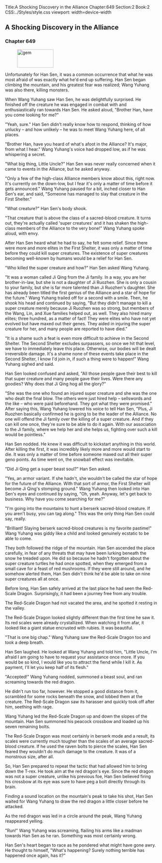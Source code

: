 Title:A Shocking Discovery in the Alliance 
Chapter:649 
Section:2 
Book:2 
CSS:../Styles/style.css 
viewport: width=device-width
  
## A Shocking Discovery in the Alliance
### Chapter 649 
<figure>
	<img src="../Images/gem.gif" alt="gem" id="gem" width="120" height="60" />
</figure>
  

  
  Unfortunately for Han Sen, it was a common occurrence that what he was most afraid of was exactly what he'd end up suffering. Han Sen began climbing the mountain, and his greatest fear was realized; Wang Yuhang was also there, killing monsters.

When Wang Yuhang saw Han Sen, he was delightfully surprised. He finished off the creature he was engaged in combat with and enthusiastically ran towards Han Sen. He asked aloud, "Brother Han, have you come looking for me?"

"Yeah, sure." Han Sen didn't really know how to respond, thinking of how unlucky – and how unlikely – he was to meet Wang Yuhang here, of all places.

"Brother Han, have you heard of what's afoot in the Alliance? It's major, from what I hear." Wang Yuhang's voice had dropped low, as if he was whispering a secret.

"What big thing, Little Uncle?" Han Sen was never really concerned when it came to events in the Alliance, but he asked anyway.

"Only a few of the high-class Alliance members know about this, right now. It's currently on the down-low, but I fear it's only a matter of time before it gets announced." Wang Yuhang paused for a bit, inched closer to Han Sen's ear, and said, "Someone has managed to slay that creature in the First Shelter."

"What creature?" Han Sen's body shook.

"That creature that is above the class of a sacred-blood creature. It turns out, they're actually called 'super creatures' and it has shaken the high-class members of the Alliance to the very bone!" Wang Yuhang spoke aloud, with envy.

After Han Sen heard what he had to say, he felt some relief. Since there were more and more elites in the First Shelter, it was only a matter of time before they could kill super creatures. The existence of super creatures becoming well-known by humans would be a relief for Han Sen.

"Who killed the super creature and how?" Han Sen asked Wang Yuhang.

"It was a woman called Ji Qing from the Ji family. In a way, you are her brother-in-law, but she is not a daughter of Ji Ruozhen. She is only a cousin to your family, but she is far more talented than Ji Ruozhen's daughter. She has already been titled the first genius of the Alliance and a star of hope for the future." Wang Yuhang trailed off for a second with a smile. Then, he shook his head and continued by saying, "But they didn't manage to kill a super creature merely because Ji Ruozhen was so strong, but members of the Wang, Lin, and Xue families helped out, as well. They also hired many elites; three hundred, as a matter of fact! They were elites who have not yet evolved but have maxed out their genes. They aided in injuring the super creature for her, and many people are reported to have died."

"It is a shame such a feat is even more difficult to achieve in the Second Shelter. The Second Shelter excludes surpassers, so once we hit that level, we have to immediately leave this place. Otherwise, our bodies will be dealt irreversible damage. It's a shame none of these events take place in the Second Shelter, I know I'd join in, if such a thing were to happen!" Wang Yuhang sighed and said.

Han Sen looked confused and asked, "All those people gave their best to kill that super creature and many people gave their lives. Were there any goodies? Why does that Ji Qing hog all the glory?"

"She was the one who found an injured super creature and she was the one who dealt the final blow. The others were just hired help – sellswords and the like – who were paid beforehand. They got what they were promised." After saying this, Wang Yuhang lowered his voice to tell Han Sen, "Plus, Ji Ruozhen basically confirmed he is going to be the leader of the Alliance. No one will offend the Ji family over the killing of a super creature. And if they can kill one once, they're sure to be able to do it again. With our association to the Ji family, where we help her and she helps us, fighting over such a kill would be pointless."

Han Sen nodded. He knew it was difficult to kickstart anything in this world. After killing the first, it was incredibly likely more and more would start to die. It was only a matter of time before someone maxed out all their super geno points. As time went on, the snowball effect was inevitable.

"Did Ji Qing get a super beast soul?" Han Sen asked.

"Yes, an armor variant. If she hadn't, she wouldn't be called the star of hope for the future of the Alliance. With that sort of armor, the First Shelter will become Ji Qing's stomping ground." Wang Yuhang then looked into Han Sen's eyes and continued by saying, "Oh, yeah. Anyway, let's get back to business. Why have you come searching for me?"

"I'm going into the mountains to hunt a berserk sacred-blood creature. If you aren't busy, you can tag along." This was the only thing Han Sen could say, really.

"Brilliant! Slaying berserk sacred-blood creatures is my favorite pastime!" Wang Yuhang was giddy like a child and looked genuinely ecstatic to be able to come.

They both followed the ridge of the mountain. Han Sen ascended the place carefully, in fear of any threats that may have been lurking beneath the snow he treaded upon. He did so because he hadn't forgotten about the super creature turtles he had once spotted, when they emerged from a small cave for a feast of red mushrooms. If they were still around, and he somehow alerted them, Han Sen didn't think he'd be able to take on nine super creatures all at once.

Before long, Han Sen safely arrived at the last place he had seen the Red-Scale Dragon. Surprisingly, it had been a journey free from any trouble.

The Red-Scale Dragon had not vacated the area, and he spotted it resting in the valley.

The Red-Scale Dragon looked slightly different than the first time he saw it. Its red scales were already crystallized. When watching it from afar, it looked like a giant statue encrusted with rubies. It was beautiful.

"That is one big chap." Wang Yuhang saw the Red-Scale Dragon too and took a deep breath.

Han Sen laughed. He looked at Wang Yuhang and told him, "Little Uncle, I'm afraid I am going to have to request your assistance once more. If you would be so kind, I would like you to attract the fiend while I kill it. As payment, I'll let you keep half of its flesh."

"Accepted!" Wang Yuhang nodded, summoned a beast soul, and ran screaming towards the red dragon.

He didn't run too far, however. He stopped a good distance from it, scrambled for some rocks beneath the snow, and lobbed them at the creature. The Red-Scale Dragon saw its harasser and quickly took off after him, seething with rage.

Wang Yuhang led the Red-Scale Dragon up and down the slopes of the mountain. Han Sen summoned his peacock crossbow and loaded up his seven remaining bolts.

The Red-Scale Dragon was most certainly in berserk mode and a result, its scales were currently much tougher than the scales of an average sacred-blood creature. If he used the raven bolts to pierce the scales, Han Sen feared they wouldn't do much damage to the creature. It was of a monstrous size, after all.

So, Han Sen prepared to repeat the tactic that had allowed him to bring down the T-rex. He took aim at the red dragon's eye. Since the red dragon was not a super creature, unlike his previous foe, Han Sen believed firing his crossbow at its eye was sure to have peg a bolt directly through its brain.

Finding a sound location on the mountain's peak to take his shot, Han Sen waited for Wang Yuhang to draw the red dragon a little closer before he attacked.

As the red dragon was led in a circle around the peak, Wang Yuhang reappeared yelling.

"Run!" Wang Yuhang was screaming, flailing his arms like a madman towards Han Sen as he ran. Something was most certainly wrong.

Han Sen's heart began to race as he pondered what might have gone awry. He thought to himself, "What's happening? Surely nothing terrible has happened once again, has it?"
